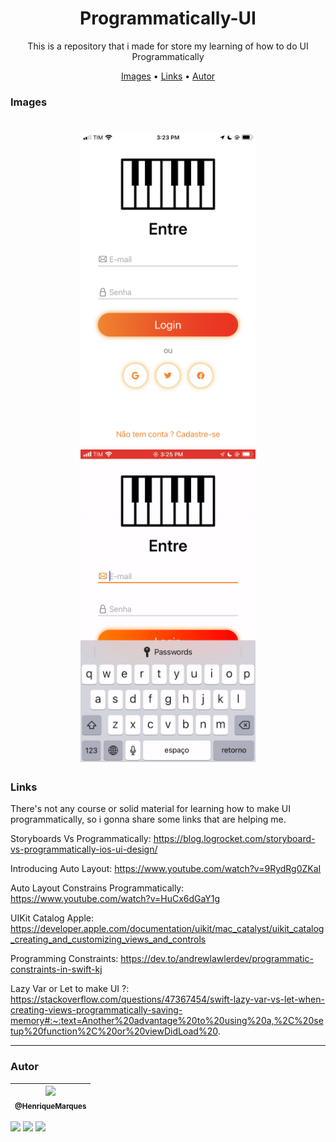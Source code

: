 <h1 align="center">
  Programmatically-UI
</h1>   

<p align="center"> This is a repository that i made for store my learning of how to do UI Programmatically
  
  <p align="center">
  <a href="#Images">Images</a> •
  <a href="#Links">Links</a> •
  <a href="#autor">Autor</a> 
</p>
  
  </h1>


### Images 

<h1 align="center">
  <img alt="png" src="./Github/github1.PNG" height="500"/>
  <img alt="gif" src="./Github/git.gif" height="500"/>

### Links 

There's not any course or solid material for learning how to make UI programmatically, so i gonna share some links that are helping me.
  
Storyboards Vs Programmatically: https://blog.logrocket.com/storyboard-vs-programmatically-ios-ui-design/
  
Introducing Auto Layout: https://www.youtube.com/watch?v=9RydRg0ZKaI
  
Auto Layout Constrains Programmatically: https://www.youtube.com/watch?v=HuCx6dGaY1g

UIKit Catalog Apple: https://developer.apple.com/documentation/uikit/mac_catalyst/uikit_catalog_creating_and_customizing_views_and_controls

Programming Constraints: https://dev.to/andrewlawlerdev/programmatic-constraints-in-swift-kj

  Lazy Var or Let to make UI ?: https://stackoverflow.com/questions/47367454/swift-lazy-var-vs-let-when-creating-views-programmatically-saving-memory#:~:text=Another%20advantage%20to%20using%20a,%2C%20setup%20function%2C%20or%20viewDidLoad%20.
  
---
### Autor 

| [<img src="https://avatars.githubusercontent.com/u/86681672?s=96&v=4" width=115><br><sub>@HenriqueMarques</sub>](https://github.com/RickyMarq) |
| :---: |

<a href = "mailto:henriquefmcosta75@gmail.com"><img src="https://img.shields.io/badge/-Gmail-%23333?style=for-the-badge&logo=gmail&logoColor=white" target="_blank"></a>
<a href="https://www.instagram.com/henrique_marques76/" target="_blank"><img src="https://img.shields.io/badge/-Instagram-%23E4405F?style=for-the-badge&logo=instagram&logoColor=white" target="_blank"></a> 
 <a href="https://www.linkedin.com/in/henrique-marques-5553581b5/" target="_blank"><img src="https://img.shields.io/badge/-LinkedIn-%230077B5?style=for-the-badge&logo=linkedin&logoColor=white" target="_blank"></a> 
 
  
